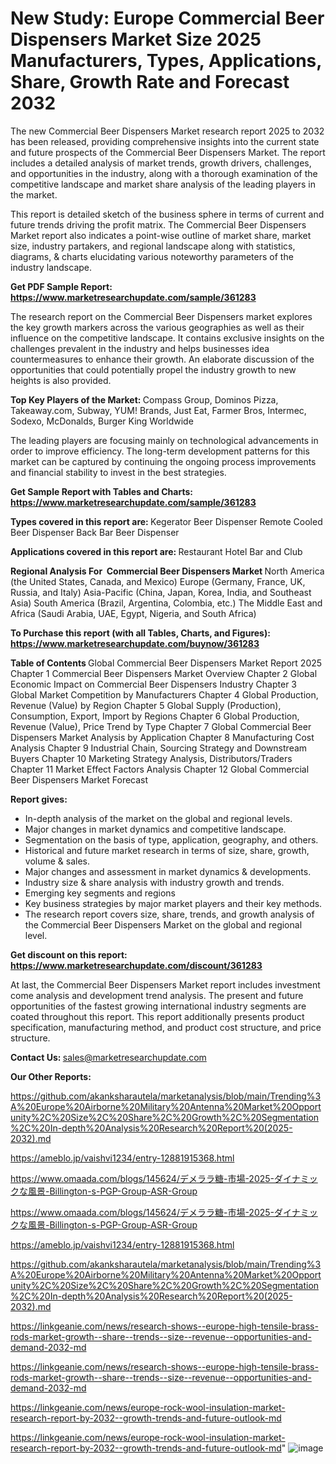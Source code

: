 # New Study: Europe Commercial Beer Dispensers Market Size 2025 Manufacturers, Types, Applications, Share, Growth Rate and Forecast 2032

The new Commercial Beer Dispensers Market research report 2025 to 2032 has been released, providing comprehensive insights into the current state and future prospects of the Commercial Beer Dispensers Market. The report includes a detailed analysis of market trends, growth drivers, challenges, and opportunities in the industry, along with a thorough examination of the competitive landscape and market share analysis of the leading players in the market.

This report is detailed sketch of the business sphere in terms of current and future trends driving the profit matrix. The Commercial Beer Dispensers Market report also indicates a point-wise outline of market share, market size, industry partakers, and regional landscape along with statistics, diagrams, &amp; charts elucidating various noteworthy parameters of the industry landscape.

<strong><b>Get PDF Sample Report: <a href=https://www.marketresearchupdate.com/sample/361283>https://www.marketresearchupdate.com/sample/361283</a></b></strong>

The research report on the Commercial Beer Dispensers market explores the key growth markers across the various geographies as well as their influence on the competitive landscape. It contains exclusive insights on the challenges prevalent in the industry and helps businesses idea countermeasures to enhance their growth. An elaborate discussion of the opportunities that could potentially propel the industry growth to new heights is also provided.

<strong><b>Top Key Players of the Market:
</b></strong>Compass Group, Dominos Pizza, Takeaway.com, Subway, YUM! Brands, Just Eat, Farmer Bros, Intermec, Sodexo, McDonalds, Burger King Worldwide<strong><b>
</b></strong>

The leading players are focusing mainly on technological advancements in order to improve efficiency. The long-term development patterns for this market can be captured by continuing the ongoing process improvements and financial stability to invest in the best strategies.

<strong><b>Get Sample Report with Tables and Charts: <a href=https://www.marketresearchupdate.com/sample/361283>https://www.marketresearchupdate.com/sample/361283</a></b></strong>

<strong><b>Types covered in this report are:
</b></strong>Kegerator Beer Dispenser
Remote Cooled Beer Dispenser
Back Bar Beer Dispenser<strong><b>
</b></strong>

<strong><b>Applications covered in this report are:
</b></strong>Restaurant
Hotel
Bar and Club<strong><b>
</b></strong>

<strong><b>Regional Analysis For  Commercial Beer Dispensers Market</b></strong><strong><b>
</b></strong>North America (the United States, Canada, and Mexico)
Europe (Germany, France, UK, Russia, and Italy)
Asia-Pacific (China, Japan, Korea, India, and Southeast Asia)
South America (Brazil, Argentina, Colombia, etc.)
The Middle East and Africa (Saudi Arabia, UAE, Egypt, Nigeria, and South Africa)

<strong><b>To Purchase this report (with all Tables, Charts, and Figures): <a href=https://www.marketresearchupdate.com/buynow/361283>https://www.marketresearchupdate.com/buynow/361283</a></b></strong>

<strong><b>Table of Contents</b></strong><strong><b>
</b></strong>Global Commercial Beer Dispensers Market Report 2025
Chapter 1 Commercial Beer Dispensers Market Overview
Chapter 2 Global Economic Impact on Commercial Beer Dispensers Industry
Chapter 3 Global Market Competition by Manufacturers
Chapter 4 Global Production, Revenue (Value) by Region
Chapter 5 Global Supply (Production), Consumption, Export, Import by Regions
Chapter 6 Global Production, Revenue (Value), Price Trend by Type
Chapter 7 Global Commercial Beer Dispensers Market Analysis by Application
Chapter 8 Manufacturing Cost Analysis
Chapter 9 Industrial Chain, Sourcing Strategy and Downstream Buyers
Chapter 10 Marketing Strategy Analysis, Distributors/Traders
Chapter 11 Market Effect Factors Analysis
Chapter 12 Global Commercial Beer Dispensers Market Forecast

<strong><b>Report gives:</b></strong>

- In-depth analysis of the market on the global and regional levels.
- Major changes in market dynamics and competitive landscape.
- Segmentation on the basis of type, application, geography, and others.
- Historical and future market research in terms of size, share, growth, volume &amp; sales.
- Major changes and assessment in market dynamics &amp; developments.
- Industry size &amp; share analysis with industry growth and trends.
- Emerging key segments and regions
- Key business strategies by major market players and their key methods.
- The research report covers size, share, trends, and growth analysis of the Commercial Beer Dispensers Market on the global and regional level.

<strong><b>Get discount on this report: <a href=https://www.marketresearchupdate.com/discount/361283>https://www.marketresearchupdate.com/discount/361283</a></b></strong>

At last, the Commercial Beer Dispensers Market report includes investment come analysis and development trend analysis. The present and future opportunities of the fastest growing international industry segments are coated throughout this report. This report additionally presents product specification, manufacturing method, and product cost structure, and price structure.

<strong><b>Contact Us:
</b></strong>sales@marketresearchupdate.com

<strong>Our Other Reports:</strong>

<a href=https://github.com/akanksharautela/marketanalysis/blob/main/Trending%3A%20Europe%20Airborne%20Military%20Antenna%20Market%20Opportunity%2C%20Size%2C%20Share%2C%20Growth%2C%20Segmentation%2C%20In-depth%20Analysis%20Research%20Report%20(2025-2032).md>https://github.com/akanksharautela/marketanalysis/blob/main/Trending%3A%20Europe%20Airborne%20Military%20Antenna%20Market%20Opportunity%2C%20Size%2C%20Share%2C%20Growth%2C%20Segmentation%2C%20In-depth%20Analysis%20Research%20Report%20(2025-2032).md</a>

<a href=https://ameblo.jp/vaishvi1234/entry-12881915368.html>https://ameblo.jp/vaishvi1234/entry-12881915368.html</a>

<a href=https://www.omaada.com/blogs/145624/デメララ糖-市場-2025-ダイナミックな風景-Billington-s-PGP-Group-ASR-Group>https://www.omaada.com/blogs/145624/デメララ糖-市場-2025-ダイナミックな風景-Billington-s-PGP-Group-ASR-Group</a>

<a href=https://www.omaada.com/blogs/145624/デメララ糖-市場-2025-ダイナミックな風景-Billington-s-PGP-Group-ASR-Group>https://www.omaada.com/blogs/145624/デメララ糖-市場-2025-ダイナミックな風景-Billington-s-PGP-Group-ASR-Group</a>

<a href=https://ameblo.jp/vaishvi1234/entry-12881915368.html>https://ameblo.jp/vaishvi1234/entry-12881915368.html</a>

<a href=https://github.com/akanksharautela/marketanalysis/blob/main/Trending%3A%20Europe%20Airborne%20Military%20Antenna%20Market%20Opportunity%2C%20Size%2C%20Share%2C%20Growth%2C%20Segmentation%2C%20In-depth%20Analysis%20Research%20Report%20(2025-2032).md>https://github.com/akanksharautela/marketanalysis/blob/main/Trending%3A%20Europe%20Airborne%20Military%20Antenna%20Market%20Opportunity%2C%20Size%2C%20Share%2C%20Growth%2C%20Segmentation%2C%20In-depth%20Analysis%20Research%20Report%20(2025-2032).md</a>

<a href=https://linkgeanie.com/news/research-shows--europe-high-tensile-brass-rods-market-growth--share--trends--size--revenue--opportunities-and-demand-2032-md>https://linkgeanie.com/news/research-shows--europe-high-tensile-brass-rods-market-growth--share--trends--size--revenue--opportunities-and-demand-2032-md</a>

<a href=https://linkgeanie.com/news/research-shows--europe-high-tensile-brass-rods-market-growth--share--trends--size--revenue--opportunities-and-demand-2032-md>https://linkgeanie.com/news/research-shows--europe-high-tensile-brass-rods-market-growth--share--trends--size--revenue--opportunities-and-demand-2032-md</a>

<a href=https://linkgeanie.com/news/europe-rock-wool-insulation-market-research-report-by-2032--growth-trends-and-future-outlook-md>https://linkgeanie.com/news/europe-rock-wool-insulation-market-research-report-by-2032--growth-trends-and-future-outlook-md</a>

<a href=https://linkgeanie.com/news/europe-rock-wool-insulation-market-research-report-by-2032--growth-trends-and-future-outlook-md>https://linkgeanie.com/news/europe-rock-wool-insulation-market-research-report-by-2032--growth-trends-and-future-outlook-md</a>"
![image](https://github.com/user-attachments/assets/c2428d04-2cf3-4791-bf54-f8207eb708fe)
